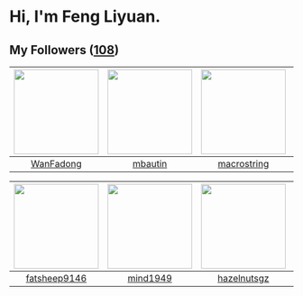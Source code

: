 # Hi, I'm Feng Liyuan.

## My Followers ([108](https://github.com/SunRunAway?tab=followers))

| <img src="https://avatars.githubusercontent.com/u/10414494?v=4" width="150" height="150" /> | <img src="https://avatars.githubusercontent.com/u/552936?v=4" width="150" height="150" /> | <img src="https://avatars.githubusercontent.com/u/35601156?v=4" width="150" height="150" /> | <img src="https://avatars.githubusercontent.com/u/250445?v=4" width="150" height="150" /> |
| :-----------------------------------------------------------------------------------------: | :---------------------------------------------------------------------------------------: | :-----------------------------------------------------------------------------------------: | :---------------------------------------------------------------------------------------: |
|                          [WanFadong](https://github.com/WanFadong)                          |                           [mbautin](https://github.com/mbautin)                           |                        [macrostring](https://github.com/macrostring)                        |                           [batermj](https://github.com/batermj)                           |

| <img src="https://avatars.githubusercontent.com/u/11855957?v=4" width="150" height="150" /> | <img src="https://avatars.githubusercontent.com/u/19871320?v=4" width="150" height="150" /> | <img src="https://avatars.githubusercontent.com/u/24202964?v=4" width="150" height="150" /> | <img src="https://avatars.githubusercontent.com/u/7368838?v=4" width="150" height="150" /> |
| :-----------------------------------------------------------------------------------------: | :-----------------------------------------------------------------------------------------: | :-----------------------------------------------------------------------------------------: | :----------------------------------------------------------------------------------------: |
|                       [fatsheep9146](https://github.com/fatsheep9146)                       |                           [mind1949](https://github.com/mind1949)                           |                        [hazelnutsgz](https://github.com/hazelnutsgz)                        |                        [tangjun1990](https://github.com/tangjun1990)                       |